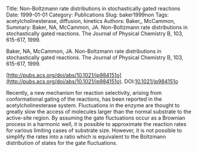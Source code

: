 Title: Non-Boltzmann rate distributions in stochastically gated reactions
Date: 1999-01-01
Category: Publications
Slug: baker1999non
Tags: acetylcholinesterase, diffusion, kinetics
Authors: Baker,, McCammon,
Summary: Baker, NA, McCammon, JA. Non-Boltzmann rate distributions in stochastically gated reactions. The Journal of Physical Chemistry B, 103, 615-617, 1999. 

Baker, NA, McCammon, JA. Non-Boltzmann rate distributions in stochastically gated reactions. The Journal of Physical Chemistry B, 103, 615-617, 1999. 

[http://pubs.acs.org/doi/abs/10.1021/jp984151o](http://pubs.acs.org/doi/abs/10.1021/jp984151o). DOI:[10.1021/jp984151o](http://dx.doi.org/10.1021/jp984151o)

Recently, a new mechanism for reaction selectivity, arising from conformational gating of the reactions, has been reported in the acetylcholinesterase system. Fluctuations in the enzyme are thought to greatly slow the access of molecules larger than the normal substrate to the active-site region. By assuming the gate fluctuations occur as a Brownian process in a harmonic well, it is possible to approximate the reaction rates for various limiting cases of substrate size. However, it is not possible to simplify the rates into a ratio which is equivalent to the Boltzmann distribution of states for the gate fluctuations.
